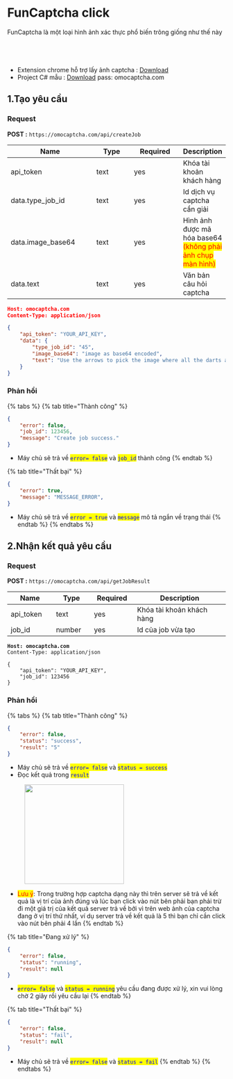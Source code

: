 # FunCaptcha click

FunCaptcha là một loại hình ảnh xác thực phổ biến trông giống như thế này

<div>

<figure><img src=".gitbook/assets/screenshot_1704458293.png" alt=""><figcaption></figcaption></figure>

 

<figure><img src=".gitbook/assets/screenshot_1704458322.png" alt=""><figcaption></figcaption></figure>

 

<figure><img src=".gitbook/assets/screenshot_1704458253.png" alt=""><figcaption></figcaption></figure>

 

<figure><img src=".gitbook/assets/screenshot_1704458229.png" alt=""><figcaption></figcaption></figure>

</div>

* Extension chrome hỗ trợ lấy ảnh captcha : [Download](https://drive.google.com/drive/folders/18XhnFFNIpCBKqIEZo3CFOndMwy\_z8Dbm?usp=drive\_link)
* Project C# mẫu : [Download](https://drive.google.com/file/d/1sp5OIOqSgY3X\_vSLcnS3EHQrcT5L8yp9/view?usp=drive\_link) pass: omocaptcha.com

## 1.Tạo yêu cầu

### Request

**POST :** `https://omocaptcha.com/api/createJob`

<table><thead><tr><th width="199">Name</th><th width="88">Type</th><th width="112">Required</th><th>Description</th></tr></thead><tbody><tr><td>api_token</td><td>text</td><td>yes</td><td>Khóa tài khoản khách hàng</td></tr><tr><td>data.type_job_id</td><td>text</td><td>yes</td><td>Id dịch vụ captcha cần giải</td></tr><tr><td>data.image_base64</td><td>text</td><td>yes</td><td>Hình ảnh được mã hóa base64 <mark style="color:red;">(không phải ảnh chụp màn hình)</mark><img src=".gitbook/assets/image (1).jpg" alt=""></td></tr><tr><td>data.text</td><td>text</td><td>yes</td><td>Văn bản câu hỏi captcha<img src=".gitbook/assets/screenshot_1704458293 (1).png" alt="" data-size="original"></td></tr></tbody></table>

```json
Host: omocaptcha.com
Content-Type: application/json

{
	"api_token": "YOUR_API_KEY",
	"data": {
		"type_job_id": "45",
		"image_base64": "image as base64 encoded",
		"text": "Use the arrows to pick the image where all the darts add up to the number in the left image"
	}
}
```

### Phản hồi

{% tabs %}
{% tab title="Thành công" %}
```json
{
	"error": false,
	"job_id": 123456,
	"message": "Create job success."
}
```

* Máy chủ sẽ trả về <mark style="color:blue;">`error= false`</mark> và <mark style="color:blue;">`job_id`</mark> thành công
{% endtab %}

{% tab title="Thất bại" %}
```json
{
	"error": true,
	"message": "MESSAGE_ERROR",
}
```

* Máy chủ sẽ trả về <mark style="color:blue;">`error = true`</mark> và <mark style="color:blue;">`message`</mark> mô tả ngắn về trạng thái
{% endtab %}
{% endtabs %}

## 2.Nhận kết quả yêu cầu

### Request

**POST :** `https://omocaptcha.com/api/getJobResult`

<table><thead><tr><th width="122">Name</th><th width="99">Type</th><th width="111"> Required</th><th width="412">Description</th></tr></thead><tbody><tr><td>api_token</td><td>text</td><td>yes</td><td>Khóa tài khoản khách hàng</td></tr><tr><td>job_id</td><td>number</td><td>yes</td><td>Id của job vừa tạo</td></tr></tbody></table>

<pre class="language-json"><code class="lang-json"><strong>Host: omocaptcha.com
</strong>Content-Type: application/json

{
	"api_token": "YOUR_API_KEY",
	"job_id": 123456
}
</code></pre>

### Phản hồi

{% tabs %}
{% tab title="Thành công" %}
```json
{
	"error": false,
	"status": "success",
	"result": "5"
}
```

* Máy chủ sẽ trả về <mark style="color:blue;">`error= false`</mark> và <mark style="color:blue;">`status = success`</mark>
* Đọc kết quả trong <mark style="color:blue;">`result`</mark>

<figure><img src=".gitbook/assets/screenshot_1704458322 (3).png" alt="" width="229"><figcaption></figcaption></figure>

* <mark style="color:red;">Lưu ý</mark>: Trong trường hợp captcha dạng này thì trên server sẽ trả về kết quả là vị trí của ảnh đúng và lúc bạn click vào nút bên phải bạn phải trừ đi một giá trị của kết quả server trả về bởi vì trên web ảnh của captcha đang ở vị trí thứ nhất, ví dụ server trả về kết quả là 5 thì bạn chỉ cần click vào nút bên phải 4 lần
{% endtab %}

{% tab title="Đang xử lý" %}
```json
{
	"error": false,
	"status": "running",
	"result": null
}
```

* <mark style="color:blue;">`error= false`</mark> và <mark style="color:blue;">`status = running`</mark> yêu cầu đang được xử lý, xin vui lòng chờ 2 giây rồi yêu cầu lại
{% endtab %}

{% tab title="Thất bại" %}
```json
{
	"error": false,
	"status": "fail",
	"result": null
}
```

* Máy chủ sẽ trả về <mark style="color:blue;">`error= false`</mark> và <mark style="color:blue;">`status = fail`</mark>
{% endtab %}
{% endtabs %}

